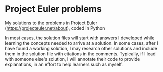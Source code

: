 # Project Euler problems
 My solutions to the problems in Project Euler (https://projecteuler.net/about), coded in Python

In most cases, the solution files will start with answers I developed while learning the concepts needed to arrive at a solution. In some cases, after I have found a working solution, I may research other solutions and include them in the solution file with citations in the comments. Typically, if I lead with someone else's solution, I will annotate their code to provide explanations, in an effort to help learners such as myself.
